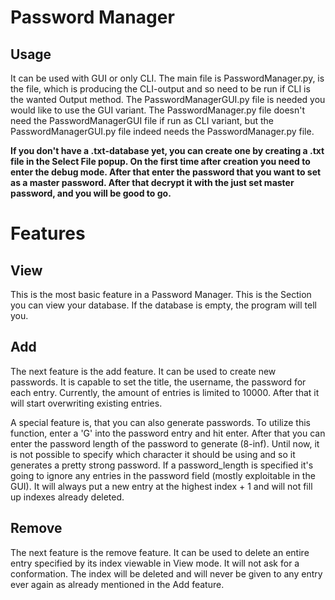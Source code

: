 # Password Manager
## Usage
It can be used with GUI or only CLI. The main file is PasswordManager.py, is the file, which is producing the CLI-output and so need to be run if CLI is the wanted Output method.
The PasswordManagerGUI.py file is needed you would like to use the GUI variant. The PasswordManager.py file doesn't need the PasswordManagerGUI file if run as CLI variant, but the PasswordManagerGUI.py file indeed needs the PasswordManager.py file.

**If you don't have a .txt-database yet, you can create one by creating a .txt file in the Select File popup.
On the first time after creation you need to enter the debug mode.
After that enter the password that you want to set as a master password. After that decrypt it with the just set master password, and you will be good to go.**
# Features
## View
This is the most basic feature in a Password Manager. This is the Section you can view your database.
If the database is empty, the program will tell you.
## Add
The next feature is the add feature.
It can be used to create new passwords.
It is capable to set the title, the username, the password for each entry.
Currently, the amount of entries is limited to 10000. After that it will start overwriting existing entries.

A special feature is, that you can also generate passwords. To utilize this function, enter a 'G' into the password entry and hit enter.
After that you can enter the password length of the password to generate (8-inf).
Until now, it is not possible to specify which character it should be using and so it generates a pretty strong password.
If a password_length is specified it's going to ignore any entries in the password field (mostly exploitable in the GUI).
It will always put a new entry at the highest index + 1 and will not fill up indexes already deleted.

## Remove
The next feature is the remove feature.
It can be used to delete an entire entry specified by its index viewable in View mode.
It will not ask for a conformation.
The index will be deleted and will never be given to any entry ever again as already mentioned in the Add feature.